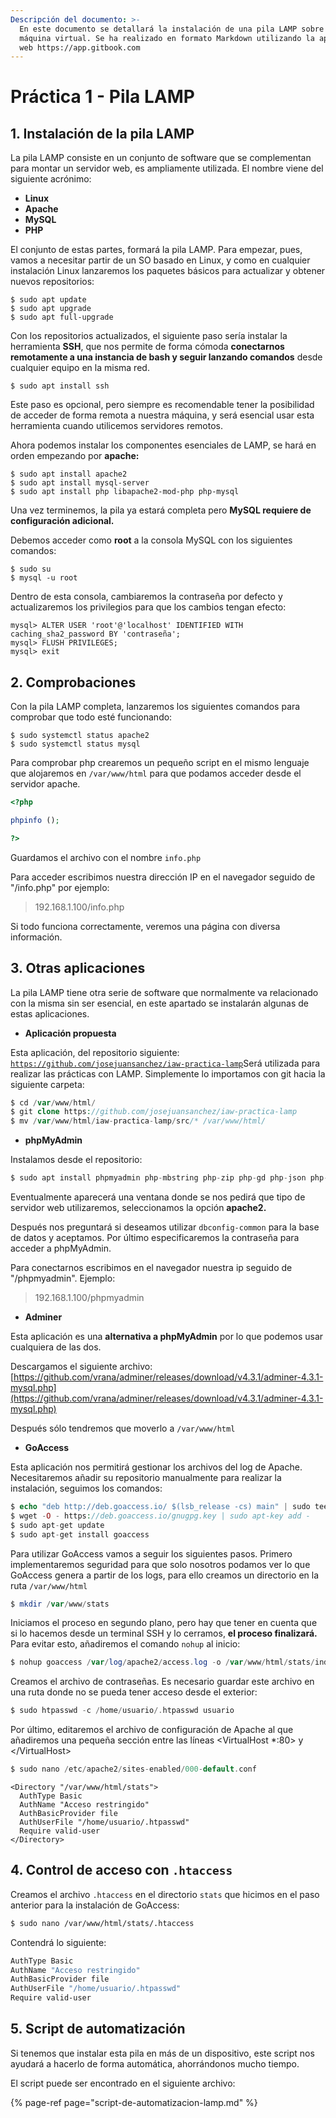 ```yaml
---
Descripción del documento: >-
  En este documento se detallará la instalación de una pila LAMP sobre una
  máquina virtual. Se ha realizado en formato Markdown utilizando la aplicación
  web https://app.gitbook.com
---
```


# Práctica 1 - Pila LAMP

## 1. Instalación de la pila LAMP

La pila LAMP consiste en un conjunto de software que se complementan para montar un servidor web, es ampliamente utilizada. El nombre viene del siguiente acrónimo:

* **Linux**
* **Apache**
* **MySQL**
* **PHP**

El conjunto de estas partes, formará la pila LAMP. Para empezar, pues, vamos a necesitar partir de un SO basado en Linux, y como en cualquier instalación Linux lanzaremos los paquetes básicos para actualizar y obtener nuevos repositorios:

```text
$ sudo apt update
$ sudo apt upgrade
$ sudo apt full-upgrade
```

Con los repositorios actualizados, el siguiente paso sería instalar la herramienta **SSH**, que nos permite de forma cómoda **conectarnos remotamente a una instancia de bash y seguir lanzando comandos** desde cualquier equipo en la misma red.

```text
$ sudo apt install ssh
```

Este paso es opcional, pero siempre es recomendable tener la posibilidad de acceder de forma remota a nuestra máquina, y será esencial usar esta herramienta cuando utilicemos servidores remotos.

Ahora podemos instalar los componentes esenciales de LAMP, se hará en orden empezando por **apache:**

```text
$ sudo apt install apache2
$ sudo apt install mysql-server
$ sudo apt install php libapache2-mod-php php-mysql
```

Una vez terminemos, la pila ya estará completa pero **MySQL requiere de configuración adicional.** 

Debemos acceder como **root** a la consola MySQL con los siguientes comandos:

```text
$ sudo su
$ mysql -u root
```

Dentro de esta consola, cambiaremos la contraseña por defecto y actualizaremos los privilegios para que los cambios tengan efecto:

```text
mysql> ALTER USER 'root'@'localhost' IDENTIFIED WITH caching_sha2_password BY 'contraseña';
mysql> FLUSH PRIVILEGES;
mysql> exit
```

## 2. Comprobaciones

Con la pila LAMP completa, lanzaremos los siguientes comandos para comprobar que todo esté funcionando:

```text
$ sudo systemctl status apache2
$ sudo systemctl status mysql
```

Para comprobar php crearemos un pequeño script en el mismo lenguaje que alojaremos en `/var/www/html` para que podamos acceder desde el servidor apache.

```php
<?php

phpinfo ();

?>
```

Guardamos el archivo con el nombre `info.php`

Para acceder escribimos nuestra dirección IP en el navegador seguido de "/info.php" por ejemplo:

> 192.168.1.100/info.php

Si todo funciona correctamente, veremos una página con diversa información.

## 3. Otras aplicaciones

La pila LAMP tiene otra serie de software que normalmente va relacionado con la misma sin ser esencial, en este apartado se instalarán algunas de estas aplicaciones.

* **Aplicación propuesta**

Esta aplicación, del repositorio siguiente: [`https://github.com/josejuansanchez/iaw-practica-lamp`](https://github.com/josejuansanchez/iaw-practica-lamp)Será utilizada para realizar las prácticas con LAMP. Simplemente lo importamos con git hacia la siguiente carpeta:

```php
$ cd /var/www/html/
$ git clone https://github.com/josejuansanchez/iaw-practica-lamp
$ mv /var/www/html/iaw-practica-lamp/src/* /var/www/html/
```

* **phpMyAdmin**

Instalamos desde el repositorio:

```php
$ sudo apt install phpmyadmin php-mbstring php-zip php-gd php-json php-curl
```

Eventualmente aparecerá una ventana donde se nos pedirá que tipo de servidor web utilizaremos, seleccionamos la opción **apache2.**

Después nos preguntará si deseamos utilizar `dbconfig-common` para la base de datos y aceptamos. Por último especificaremos la contraseña para acceder a phpMyAdmin.

Para conectarnos escribimos en el navegador nuestra ip seguido de "/phpmyadmin". Ejemplo:

> 192.168.1.100/phpmyadmin

* **Adminer**

Esta aplicación es una **alternativa a phpMyAdmin** por lo que podemos usar cualquiera de las dos.

Descargamos el siguiente archivo: [https://github.com/vrana/adminer/releases/download/v4.3.1/adminer-4.3.1-mysql.php](https://github.com/vrana/adminer/releases/download/v4.3.1/adminer-4.3.1-mysql.php)

Después sólo tendremos que moverlo a `/var/www/html`

* **GoAccess**

Esta aplicación nos permitirá gestionar los archivos del log de Apache. Necesitaremos añadir su repositorio manualmente para realizar la instalación, seguimos los comandos:

```php
$ echo "deb http://deb.goaccess.io/ $(lsb_release -cs) main" | sudo tee -a /etc/apt/sources.list.d/goaccess.list
$ wget -O - https://deb.goaccess.io/gnugpg.key | sudo apt-key add -
$ sudo apt-get update
$ sudo apt-get install goaccess
```

Para utilizar GoAccess vamos a seguir los siguientes pasos. Primero implementaremos seguridad para que solo nosotros podamos ver lo que GoAccess genera a partir de los logs, para ello creamos un directorio en la ruta `/var/www/html`

```php
$ mkdir /var/www/stats
```

Iniciamos el proceso en segundo plano, pero hay que tener en cuenta que si lo hacemos desde un terminal SSH y lo cerramos, **el proceso finalizará.** Para evitar esto, añadiremos el comando `nohup` al inicio:

```php
$ nohup goaccess /var/log/apache2/access.log -o /var/www/html/stats/index.html --log-format=COMBINED --real-time-html &
```

Creamos el archivo de contraseñas. Es necesario guardar este archivo en una ruta donde no se pueda tener acceso desde el exterior:

```php
$ sudo htpasswd -c /home/usuario/.htpasswd usuario
```

Por último, editaremos el archivo de configuración de Apache al que añadiremos una pequeña sección entre las líneas &lt;VirtualHost \*:80&gt; y &lt;/VirtualHost&gt;

```php
$ sudo nano /etc/apache2/sites-enabled/000-default.conf
```

```text
<Directory "/var/www/html/stats">
  AuthType Basic
  AuthName "Acceso restringido"
  AuthBasicProvider file
  AuthUserFile "/home/usuario/.htpasswd"
  Require valid-user
</Directory>
```

## 4. Control de acceso con `.htaccess`

Creamos el archivo `.htaccess` en el directorio `stats` que hicimos en el paso anterior para la instalación de GoAccess:

```bash
$ sudo nano /var/www/html/stats/.htaccess
```

Contendrá lo siguiente:

```bash
AuthType Basic
AuthName "Acceso restringido"
AuthBasicProvider file
AuthUserFile "/home/usuario/.htpasswd"
Require valid-user
```

## 5. Script de automatización

Si tenemos que instalar esta pila en más de un dispositivo, este script nos ayudará a hacerlo de forma automática, ahorrándonos mucho tiempo. 

El script puede ser encontrado en el siguiente archivo: 

{% page-ref page="script-de-automatizacion-lamp.md" %}



